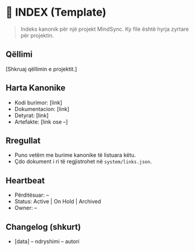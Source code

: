 # 🧭 INDEX (Template)

> Indeks kanonik për një projekt MindSync. Ky file është hyrja zyrtare për projektin.

## Qëllimi
[Shkruaj qëllimin e projektit.]

## Harta Kanonike
- Kodi burimor: [link]
- Dokumentacion: [link]
- Detyrat: [link]
- Artefakte: [link ose –]

## Rregullat
- Puno vetëm me burime kanonike të listuara këtu.
- Çdo dokument i ri të regjistrohet në `system/links.json`.

## Heartbeat
- Përditësuar: –
- Status: Active | On Hold | Archived
- Owner: –

## Changelog (shkurt)
- [data] – ndryshimi – autori
